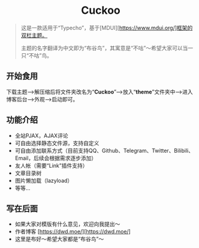 <center><h1>Cuckoo</h1></center>

> 这是一款适用于“Typecho”，基于[MDUI][https://www.mdui.org/]框架的双栏主题。
>
> 主题的名字翻译为中文即为“布谷鸟”，其寓意是“不咕”～希望大家可以当一只“不咕”鸟。

## 开始食用

下载主题-->解压缩后将文件夹改名为“**Cuckoo**”-->放入“**theme**”文件夹中-->进入博客后台-->外观-->启动即可。

## 功能介绍

- 全站PJAX，AJAX评论
- 可自由选择静态文件源，支持自定义
- 可自由添加联系方式（目前支持QQ、Github、Telegram、Twitter、Bilibili、Email，后续会根据需求逐步添加）
- 友人帐（需要“Link”插件支持）
- 文章目录树
- 图片懒加载（lazyload）
- 等等...

## 写在后面

- 如果大家对模版有什么意见，欢迎向我提出～
- 作者博客 [https://dwd.moe/][https://dwd.moe/]
- 这里是布好～希望大家都是“布谷鸟”～
